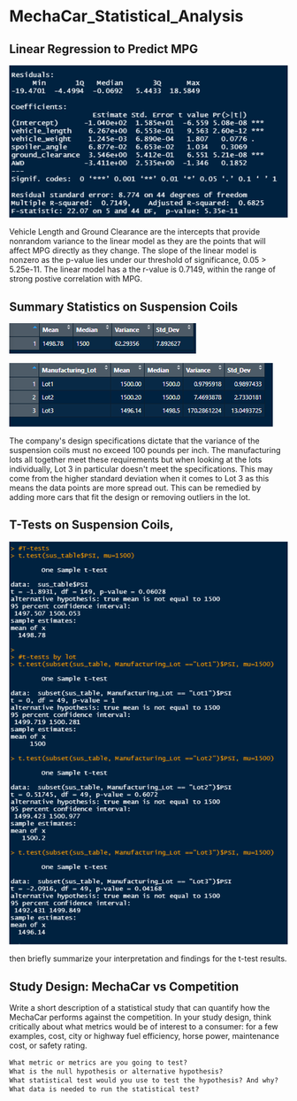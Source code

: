 # MechaCar_Statistical_Analysis

## Linear Regression to Predict MPG

 ![](ss/mpglm.PNG)
 
Vehicle Length and Ground Clearance are the intercepts that provide nonrandom variance to the linear model as they are the points that will affect MPG directly as they change. The slope of the linear model is nonzero as the p-value lies under our threshold of significance, 0.05 > 5.25e-11. The linear model has a the r-value is 0.7149, within the range of strong postive correlation with MPG.

## Summary Statistics on Suspension Coils

 ![](ss/sussum.PNG)
 
 ![](ss/lotsum.PNG)

The company's design specifications dictate that the variance of the suspension coils must no exceed 100 pounds per inch. The manufacturing lots all together meet these requirements but when looking at the lots individually, Lot 3 in particular doesn't meet the specifications. This may come from the higher standard deviation when it comes to Lot 3 as this means the data points are more spread out. This can be remedied by adding more cars that fit the design or removing outliers in the lot.

## T-Tests on Suspension Coils,

 ![](ss/ttest.PNG)

then briefly summarize your interpretation and findings for the t-test results.

## Study Design: MechaCar vs Competition

Write a short description of a statistical study that can quantify how the MechaCar performs against the competition. In your study design, think critically about what metrics would be of interest to a consumer: for a few examples, cost, city or highway fuel efficiency, horse power, maintenance cost, or safety rating. 


    What metric or metrics are you going to test?
    What is the null hypothesis or alternative hypothesis?
    What statistical test would you use to test the hypothesis? And why?
    What data is needed to run the statistical test?
